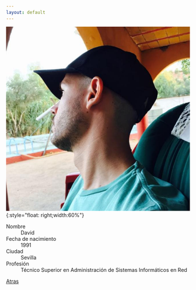 ```yaml
---
layout: default
---
```

![Yo](./images/profile.jpg){:style="float: right;width:60%"}

<dl>
<dt>Nombre</dt>
<dd>David</dd>
<dt>Fecha de nacimiento</dt>
<dd>1991</dd>
<dt>Ciudad</dt>
<dd>Sevilla</dd>
<dt>Profesión</dt>
<dd>Técnico Superior en Administración de Sistemas Informáticos en Red</dd>
</dl>

[Atras](./)
